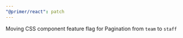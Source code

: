 ```yaml
---
"@primer/react": patch
---
```


Moving CSS component feature flag for Pagination from `team` to `staff`
